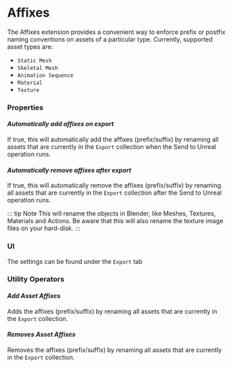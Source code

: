 # Affixes

The Affixes extension provides a convenient way to enforce prefix or postfix naming conventions on
assets of a particular type.  Currently, supported asset types are:
* `Static Mesh`
* `Skeletal Mesh`
* `Animation Sequence`
* `Material`
* `Texture`

### Properties
#### _**Automatically add affixes on export**_
If true, this will automatically add the affixes (prefix/suffix) by renaming all assets that are currently in the
`Export` collection when the Send to Unreal operation runs.

#### **_Automatically remove affixes after export_**
If true, this will automatically remove the affixes (prefix/suffix) by renaming all assets that are currently in the
`Export` collection after the Send to Unreal operation runs.


::: tip Note
 This will rename the objects in Blender, like Meshes, Textures, Materials and Actions. Be aware that this will also rename the texture image files on your hard-disk.
:::

### UI
The settings can be found under the `Export` tab


### Utility Operators
#### _**Add Asset Affixes**_
Adds the affixes (prefix/suffix) by renaming all assets that are currently in the `Export` collection.

#### _**Removes Asset Affixes**_
Removes the affixes (prefix/suffix) by renaming all assets that are currently in the `Export` collection.
